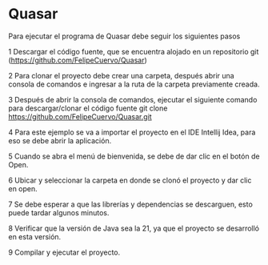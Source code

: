 # Quasar

Para ejecutar el programa de Quasar debe seguir los siguientes pasos

1 Descargar el código fuente, que se encuentra alojado en un repositorio git (https://github.com/FelipeCuervo/Quasar)

2 Para clonar el proyecto debe crear una carpeta, después abrir una consola de comandos e ingresar a la ruta de la carpeta previamente creada.

3 Después de abrir la consola de comandos, ejecutar el siguiente comando para descargar/clonar el código fuente
git clone https://github.com/FelipeCuervo/Quasar.git

4 Para este ejemplo se va a importar el proyecto en el IDE Intellij Idea, para eso se debe abrir la aplicación.

5 Cuando se abra el menú de bienvenida, se debe de dar clic en el botón de Open.

6 Ubicar y seleccionar la carpeta en donde se clonó el proyecto y dar clic en open.

7 Se debe esperar a que las librerías y dependencias se descarguen, esto puede tardar algunos minutos.

8 Verificar que la versión de Java sea la 21, ya que el proyecto se desarrolló en esta versión.

9 Compilar y ejecutar el proyecto.




